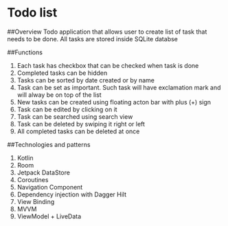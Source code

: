 # Todo list

##Overview
Todo application that allows user to create list of task that needs to be done.
All tasks are stored inside SQLite databse

##Functions
1. Each task has checkbox that can be checked when task is done
2. Completed tasks can be hidden
3. Tasks can be sorted by date created or by name
4. Task can be set as important. Such task will have exclamation mark and will alway be on top of the list
5. New tasks can be created using floating acton bar with plus (+) sign
6. Task can be edited by clicking on it
7. Task can be searched using search view
8. Task can be deleted by swiping it right or left
9. All completed tasks can be deleted at once

##Technologies and patterns
1. Kotlin
2. Room
3. Jetpack DataStore
4. Coroutines
5. Navigation Component
6. Dependency injection with Dagger Hilt
7. View Binding
8. MVVM
9. ViewModel + LiveData
